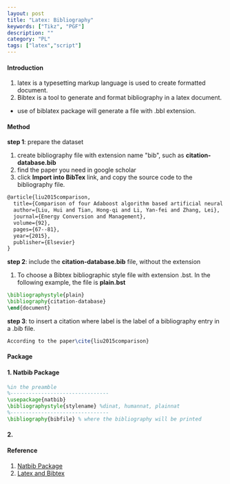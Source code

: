 ```yaml
---
layout: post
title: "Latex: Bibliography"
keywords: ["Tikz", "PGF"]
description: ""
category: "PL"
tags: ["latex","script"]
---
```


#### Introduction
1. latex is a typesetting markup language is used to create formatted document.
2. Bibtex is a tool to generate and format bibliography in a latex document.
- use of biblatex package will generate a file with .bbl extension.



#### Method

**step 1**: prepare the dataset <br />
1.  create bibliography file with extension name "bib", such as **citation-database.bib**
2.  find the paper you need in google scholar
3.  click **Import into BibTex** link, and copy the source code to the bibliography file.

```latex
@article{liu2015comparison,
  title={Comparison of four Adaboost algorithm based artificial neural networks in wind speed predictions},
  author={Liu, Hui and Tian, Hong-qi and Li, Yan-fei and Zhang, Lei},
  journal={Energy Conversion and Management},
  volume={92},
  pages={67--81},
  year={2015},
  publisher={Elsevier}
}

```


**step 2**: include the **citation-database.bib** file, without the extension
1. To choose a Bibtex bibliographic style file with extension .bst. In the following example, the
   file is **plain.bst**

```latex
\bibliographystyle{plain}
\bibliography{citation-database}
\end{document}
```

**step 3**: to insert a citation where label is the label of a bibliography entry in a .bib file. 

```latex
According to the paper\cite{liu2015comparison}
```
#### Package

#### 1. Natbib Package

```latex
%in the preamble
%--------------------------------
\usepackage{natbib}
\bibliographystyle{stylename} %dinat, humannat, plainnat
%--------------------------------
\bibliography{bibfile} % where the bibliography will be printed
```
#### 2.  

#### Reference
1. [Natbib Package](https://www.overleaf.com/learn/latex/Natbib_bibliography_styles)
2. [Latex and Bibtex](https://unimelb.libguides.com/latexbibtex)



